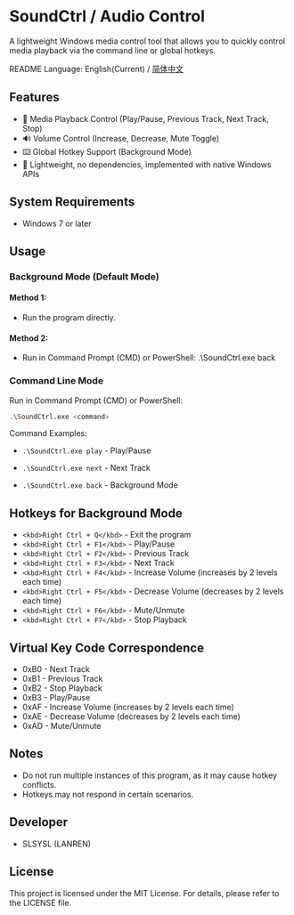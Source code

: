 # SoundCtrl / Audio Control
A lightweight Windows media control tool that allows you to quickly control media playback via the command line or global hotkeys.

README Language: English(Current) / [简体中文](https://github.com/SLSYSL/SoundCtrl/blob/main/README_schinese.md)

## Features
- 🎵 Media Playback Control (Play/Pause, Previous Track, Next Track, Stop)
- 🔊 Volume Control (Increase, Decrease, Mute Toggle)
- ⌨️ Global Hotkey Support (Background Mode)
- 🚀 Lightweight, no dependencies, implemented with native Windows APIs

## System Requirements
- Windows 7 or later

## Usage
### Background Mode (Default Mode)
#### Method 1:
- Run the program directly.

#### Method 2:
- Run in Command Prompt (CMD) or PowerShell: .\SoundCtrl.exe back

### Command Line Mode
Run in Command Prompt (CMD) or PowerShell:

```bash
.\SoundCtrl.exe <command>
```

Command Examples:

- `.\SoundCtrl.exe play` - Play/Pause

- `.\SoundCtrl.exe next` - Next Track

- `.\SoundCtrl.exe back` - Background Mode

## Hotkeys for Background Mode

- `<kbd>Right Ctrl + Q</kbd>` - Exit the program
- `<kbd>Right Ctrl + F1</kbd>` - Play/Pause
- `<kbd>Right Ctrl + F2</kbd>` - Previous Track
- `<kbd>Right Ctrl + F3</kbd>` - Next Track
- `<kbd>Right Ctrl + F4</kbd>` - Increase Volume (increases by 2 levels each time)
- `<kbd>Right Ctrl + F5</kbd>` - Decrease Volume (decreases by 2 levels each time)
- `<kbd>Right Ctrl + F6</kbd>` - Mute/Unmute
- `<kbd>Right Ctrl + F7</kbd>` - Stop Playback

## Virtual Key Code Correspondence

- 0xB0 - Next Track
- 0xB1 - Previous Track
- 0xB2 - Stop Playback
- 0xB3 - Play/Pause
- 0xAF - Increase Volume (increases by 2 levels each time)
- 0xAE - Decrease Volume (decreases by 2 levels each time)
- 0xAD - Mute/Unmute

## Notes

- Do not run multiple instances of this program, as it may cause hotkey conflicts.
- Hotkeys may not respond in certain scenarios.

## Developer
- SLSYSL (LANREN)

## License
This project is licensed under the MIT License. For details, please refer to the LICENSE file.
